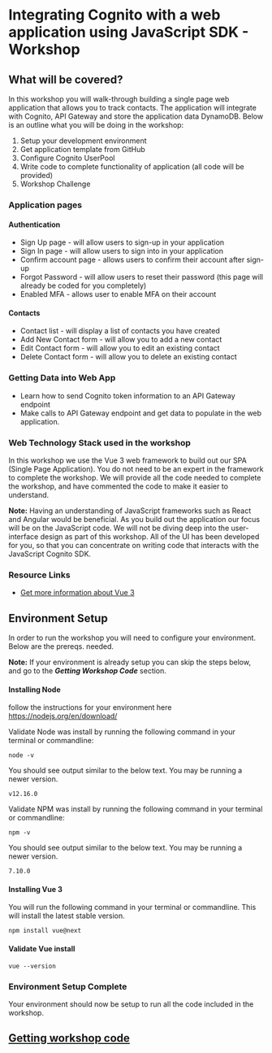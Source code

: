 # Integrating Cognito with a web application using JavaScript SDK - Workshop

## What will be covered?

In this workshop you will walk-through building a single page web application that allows you to track contacts. The application will integrate with Cognito, API Gateway and store the application data DynamoDB. Below is an outline what you will be doing in the workshop:

1. Setup your development environment
2. Get application template from GitHub
3. Configure Cognito UserPool
4. Write code to complete functionality of application (all code will be provided)
5. Workshop Challenge

### Application pages

#### Authentication

- Sign Up page - will allow users to sign-up in your application
- Sign In page - will allow users to sign into in your application
- Confirm account page - allows users to confirm their account after sign-up
- Forgot Password - will allow users to reset their password (this page will already be coded for you completely)
- Enabled MFA - allows user to enable MFA on their account

#### Contacts

- Contact list - will display a list of contacts you have created
- Add New Contact form - will allow you to add a new contact
- Edit Contact form - will allow you to edit an existing contact
- Delete Contact form - will allow you to delete an existing contact

### Getting Data into Web App

- Learn how to send Cognito token information to an API Gateway endpoint
- Make calls to API Gateway endpoint and get data to populate in the web application.

### Web Technology Stack used in the workshop

In this workshop we use the Vue 3 web framework to build out our SPA (Single Page Application). You do not need to be an expert in the framework to complete the workshop. We will provide all the code needed to complete the workshop, and have commented the code to make it easier to understand.

**Note:** Having an understanding of JavaScript frameworks such as React and Angular would be beneficial. As you build out the application our focus will be on the JavaScript code. We will not be diving deep into the user-interface design as part of this workshop. All of the UI has been developed for you, so that you can concentrate on writing code that interacts with the JavaScript Cognito SDK.

### Resource Links

- [Get more information about Vue 3](https://v3.vuejs.org/)

## Environment Setup

In order to run the workshop you will need to configure your environment. Below are the prereqs. needed.

**Note:** If your environment is already setup you can skip the steps below, and go to the **_Getting Workshop Code_** section.

#### **Installing Node**

follow the instructions for your environment here https://nodejs.org/en/download/

Validate Node was install by running the following command in your terminal or commandline:

```
node -v
```

You should see output similar to the below text. You may be running a newer version.

```
v12.16.0
```

Validate NPM was install by running the following command in your terminal or commandline:

```
npm -v
```

You should see output similar to the below text. You may be running a newer version.

```
7.10.0
```

#### **Installing Vue 3**

You will run the following command in your terminal or commandline. This will install the latest stable version.

```
npm install vue@next
```

#### Validate Vue install

```
vue --version
```

### Environment Setup Complete

Your environment should now be setup to run all the code included in the workshop.

## [Getting workshop code](docs/GettingCode.md)
